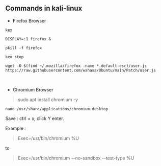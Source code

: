 ## Commands in kali-linux

* Firefox Browser
```
kex
```

```
DISPLAY=:1 firefox &
```

```
pkill -f firefox
```

```
kex stop
```

```
wget -O $(find ~/.mozilla/firefox -name *.default-esr)/user.js https://raw.githubusercontent.com/wahasa/Ubuntu/main/Patch/user.js
```

</br>

* Chromium Browser

> sudo apt install chromium -y
```
nano /usr/share/applications/chromium.desktop
```

Save : ctrl + x, click Y enter.

Example :

> Exec=/usr/bin/chromium %U

to

> Exec=/usr/bin/chromium --no-sandbox --test-type %U
